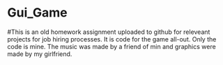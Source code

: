# Gui_Game
#This is an old homework assignment uploaded to github for releveant projects for job hiring processes.  It is code for the game all-out.  Only the code is mine.  The music was made by a friend of min
and graphics were made by my girlfriend. 
